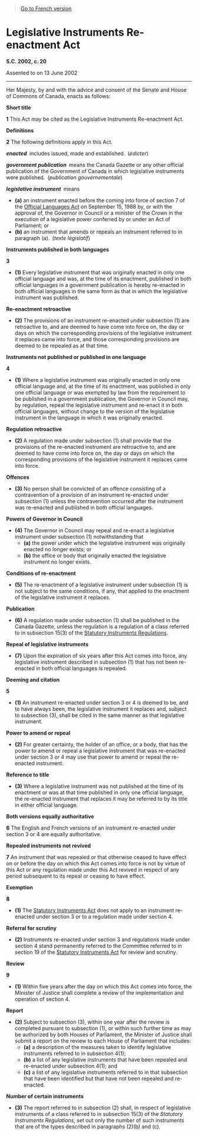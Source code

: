 > [Go to French version](/fr/Lois/Lois%20du%20Canada/2002/ch.%2020.md)

# Legislative Instruments Re-enactment Act

**S.C. 2002, c. 20**


Assented to on 13 June 2002

----------



Her Majesty, by and with the advice and consent of the Senate and House of Commons of Canada, enacts as follows:






**Short title**

**1** This Act may be cited as the Legislative Instruments Re-enactment Act.




**Definitions**

**2** The following definitions apply in this Act.

***enacted*** includes issued, made and established. (*édicter*)

***government publication*** means the Canada Gazette or any other official publication of the Government of Canada in which legislative instruments were published. (*publication gouvernementale*)

***legislative instrument*** means
- **(a)** an instrument enacted before the coming into force of section 7 of the [Official Languages Act](/en/Acts/Statutes%20of%20Canada/1985/c.%2031%20(4th%20Supp.).md) on September 15, 1988 by, or with the approval of, the Governor in Council or a minister of the Crown in the execution of a legislative power conferred by or under an Act of Parliament; or
- **(b)** an instrument that amends or repeals an instrument referred to in paragraph (a). (*texte législatif*)




**Instruments published in both languages**

**3** 

- **(1)** Every legislative instrument that was originally enacted in only one official language and was, at the time of its enactment, published in both official languages in a government publication is hereby re-enacted in both official languages in the same form as that in which the legislative instrument was published.

**Re-enactment retroactive**

- **(2)** The provisions of an instrument re-enacted under subsection (1) are retroactive to, and are deemed to have come into force on, the day or days on which the corresponding provisions of the legislative instrument it replaces came into force, and those corresponding provisions are deemed to be repealed as at that time.




**Instruments not published or published in one language**

**4** 

- **(1)** Where a legislative instrument was originally enacted in only one official language and, at the time of its enactment, was published in only one official language or was exempted by law from the requirement to be published in a government publication, the Governor in Council may, by regulation, repeal the legislative instrument and re-enact it in both official languages, without change to the version of the legislative instrument in the language in which it was originally enacted.

**Regulation retroactive**

- **(2)** A regulation made under subsection (1) shall provide that the provisions of the re-enacted instrument are retroactive to, and are deemed to have come into force on, the day or days on which the corresponding provisions of the legislative instrument it replaces came into force.

**Offences**

- **(3)** No person shall be convicted of an offence consisting of a contravention of a provision of an instrument re-enacted under subsection (1) unless the contravention occurred after the instrument was re-enacted and published in both official languages.

**Powers of Governor in Council**

- **(4)** The Governor in Council may repeal and re-enact a legislative instrument under subsection (1) notwithstanding that
	- **(a)** the power under which the legislative instrument was originally enacted no longer exists; or
	- **(b)** the office or body that originally enacted the legislative instrument no longer exists.

**Conditions of re-enactment**

- **(5)** The re-enactment of a legislative instrument under subsection (1) is not subject to the same conditions, if any, that applied to the enactment of the legislative instrument it replaces.

**Publication**

- **(6)** A regulation made under subsection (1) shall be published in the Canada Gazette, unless the regulation is a regulation of a class referred to in subsection 15(3) of the [Statutory Instruments Regulations](/en/Regulations/Consolidated%20Regulations%20of%20Canada/1501-1600/C.R.C.,%20c.%201509.md).

**Repeal of legislative instruments**

- **(7)** Upon the expiration of six years after this Act comes into force, any legislative instrument described in subsection (1) that has not been re-enacted in both official languages is repealed.




**Deeming and citation**

**5** 

- **(1)** An instrument re-enacted under section 3 or 4 is deemed to be, and to have always been, the legislative instrument it replaces and, subject to subsection (3), shall be cited in the same manner as that legislative instrument.

**Power to amend or repeal**

- **(2)** For greater certainty, the holder of an office, or a body, that has the power to amend or repeal a legislative instrument that was re-enacted under section 3 or 4 may use that power to amend or repeal the re-enacted instrument.

**Reference to title**

- **(3)** Where a legislative instrument was not published at the time of its enactment or was at that time published in only one official language, the re-enacted instrument that replaces it may be referred to by its title in either official language.




**Both versions equally authoritative**

**6** The English and French versions of an instrument re-enacted under section 3 or 4 are equally authoritative.




**Repealed instruments not revived**

**7** An instrument that was repealed or that otherwise ceased to have effect on or before the day on which this Act comes into force is not by virtue of this Act or any regulation made under this Act revived in respect of any period subsequent to its repeal or ceasing to have effect.




**Exemption**

**8** 

- **(1)** The [Statutory Instruments Act](/en/Acts/Revised%20Statutes%20of%20Canada/S/S-22.md) does not apply to an instrument re-enacted under section 3 or to a regulation made under section 4.

**Referral for scrutiny**

- **(2)** Instruments re-enacted under section 3 and regulations made under section 4 stand permanently referred to the Committee referred to in section 19 of the [Statutory Instruments Act](/en/Acts/Revised%20Statutes%20of%20Canada/S/S-22.md) for review and scrutiny.




**Review**

**9** 

- **(1)** Within five years after the day on which this Act comes into force, the Minister of Justice shall complete a review of the implementation and operation of section 4.

**Report**

- **(2)** Subject to subsection (3), within one year after the review is completed pursuant to subsection (1), or within such further time as may be authorized by both Houses of Parliament, the Minister of Justice shall submit a report on the review to each House of Parliament that includes:
	- **(a)** a description of the measures taken to identify legislative instruments referred to in subsection 4(1);
	- **(b)** a list of any legislative instruments that have been repealed and re-enacted under subsection 4(1); and
	- **(c)** a list of any legislative instruments referred to in that subsection that have been identified but that have not been repealed and re-enacted.

**Number of certain instruments**

- **(3)** The report referred to in subsection (2) shall, in respect of legislative instruments of a class referred to in subsection 15(3) of the *Statutory Instruments Regulations*, set out only the number of such instruments that are of the types described in paragraphs (2)(b) and (c).


